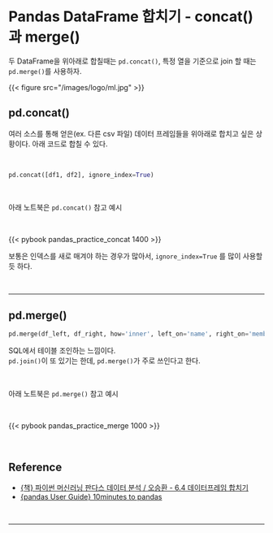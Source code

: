 # Pandas DataFrame 합치기 - concat()과 merge()


두 DataFrame을 위아래로 합칠때는 `pd.concat()`, 특정 열을 기준으로 join 할 때는 `pd.merge()`를 사용하자.
<!--more-->

{{< figure src="/images/logo/ml.jpg" >}}

## pd.concat()
여러 소스를 통해 얻은(ex. 다른 csv 파일) 데이터 프레임들을 위아래로 합치고 싶은 상황이다. 아래 코드로 합칠 수 있다.

<br/>

```python
pd.concat([df1, df2], ignore_index=True)
```

<br/>

아래 노트북은 `pd.concat()` 참고 예시

<br/>

{{< pybook pandas_practice_concat 1400 >}}

보통은 인덱스를 새로 매겨야 하는 경우가 많아서, `ignore_index=True` 를 많이 사용할 듯 하다.

<br/>

---

## pd.merge()

```python
pd.merge(df_left, df_right, how='inner', left_on='name', right_on='member')
```

SQL에서 테이블 조인하는 느낌이다.  
`pd.join()`이 또 있기는 한데, `pd.merge()`가 주로 쓰인다고 한다.

<br/>

아래 노트북은 `pd.merge()` 참고 예시

<br/>

{{< pybook pandas_practice_merge 1000 >}}

<br/>

## Reference
- [{책} 파이썬 머신러닝 판다스 데이터 분석 / 오승환 - 6.4 데이터프레임 합치기](https://product.kyobobook.co.kr/detail/S000000833232)
- [{pandas User Guide} 10minutes to pandas](https://pandas.pydata.org/pandas-docs/stable/user_guide/10min.html#merge)

<br/>

---
